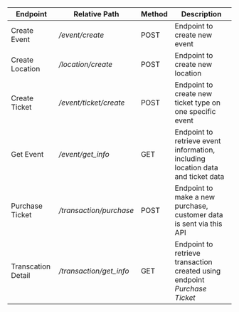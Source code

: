 | Endpoint           | Relative Path           | Method | Description                                                                     |
| ------------------ | ----------------------- | ------ | ------------------------------------------------------------------------------- |
| Create Event       | _/event/create_         | POST   | Endpoint to create new event                                                    |
| Create Location    | _/location/create_      | POST   | Endpoint to create new location                                                 |
| Create Ticket      | _/event/ticket/create_  | POST   | Endpoint to create new ticket type on one specific event                        |
| Get Event          | _/event/get_info_       | GET    | Endpoint to retrieve event information, including location data and ticket data |
| Purchase Ticket    | _/transaction/purchase_ | POST   | Endpoint to make a new purchase, customer data is sent via this API             |
| Transcation Detail | _/transaction/get_info_ | GET    | Endpoint to retrieve transaction created using endpoint _Purchase Ticket_       |
